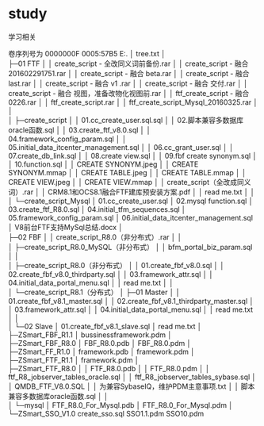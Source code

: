 # study
学习相关

卷序列号为 0000000F 0005:57B5
E:.
│  tree.txt
│  
├─01 FTF
│  │  create_script - 全改同义词前备份.rar
│  │  create_script - 融合 201602291751.rar
│  │  create_script - 融合 beta.rar
│  │  create_script - 融合 last.rar
│  │  create_script - 融合 v1 .rar
│  │  create_script - 融合 交付.rar
│  │  create_script - 融合 视图，准备改物化视图前.rar
│  │  ftf_create_script - 融合 0226.rar
│  │  ftf_create_script.rar
│  │  ftf_create_script_Mysql_20160325.rar
│  │  
│  ├─create_script
│  │      01.cc_create_user.sql.sql
│  │      02.脚本兼容多数据库oracle函数.sql
│  │      03.create_ftf_v8.0.sql
│  │      04.framework_config_param.sql
│  │      05.initial_data_itcenter_management.sql
│  │      06.cc_grant_user.sql
│  │      07.create_db_link.sql
│  │      08.create view.sql
│  │      09.fbf create synonym.sql
│  │      10.function.sql
│  │      CREATE SYNONYM.jpeg
│  │      CREATE SYNONYM.mmap
│  │      CREATE TABLE.jpeg
│  │      CREATE TABLE.mmap
│  │      CREATE VIEW.jpeg
│  │      CREATE VIEW.mmap
│  │      create_script（全改成同义词）.rar
│  │      CRM8.1和OCS8.1融合FTF建库预安装方案.pdf
│  │      read me.txt
│  │      
│  └─create_script_Mysql
│          01.cc_create_user.sql
│          02.mysql function.sql
│          03.create_ftf_R8.0.sql
│          04.initial_tfm_sequences.sql
│          05.framework_config_param.sql
│          06.initial_data_itcenter_management.sql
│          V8前台FTF支持MySql总结.docx
│          
├─02 FBF
│  │  create_script_R8.0（非分布式）.rar
│  │  
│  ├─create_script_R8.0_MySQL（非分布式）
│  │      bfm_portal_biz_param.sql
│  │      
│  ├─create_script_R8.0（非分布式）
│  │      01.create_fbf_v8.0.sql
│  │      02.create_fbf_v8.0_thirdparty.sql
│  │      03.framework_attr.sql
│  │      04.initial_data_portal_menu.sql
│  │      read me.txt
│  │      
│  └─create_script_R8.1（分布式）
│      ├─01 Master
│      │      01.create_fbf_v8.1_master.sql
│      │      02.create_fbf_v8.1_thirdparty_master.sql
│      │      03.framework_attr.sql
│      │      04.initial_data_portal_menu.sql
│      │      read me.txt
│      │      
│      └─02 Slave
│              01.create_fbf_v8.1_slave.sql
│              read me.txt
│              
├─ZSmart_FBF_R1.1
│      bussinessframework.pdm
│      
├─ZSmart_FBF_R8.0
│      FBF_R8.0.pdb
│      FBF_R8.0.pdm
│      
├─ZSmart_FF_R1.0
│      framework.pdb
│      framework.pdm
│      
├─ZSmart_FTF_R1.1
│      framework.pdm
│      
├─ZSmart_FTF_R8.0
│  │  FTF_R8.0.pdb
│  │  FTF_R8.0.pdm
│  │  ftf_R8_jobserver_tables_oracle.sql
│  │  ftf_R8_jobserver_tables_sybase.sql
│  │  QMDB_FTF_V8.0.SQL
│  │  为兼容SybaseIQ，维护PDM主意事项.txt
│  │  脚本兼容多数据库oracle函数.sql
│  │  
│  └─mysql
│          FTF_R8.0_For_Mysql.pdb
│          FTF_R8.0_For_Mysql.pdm
│          
└─ZSmart_SSO_V1.0
        create_sso.sql
        SSO1.1.pdm
        SSO10.pdm
        
